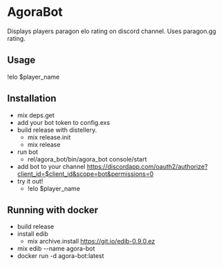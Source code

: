 # AgoraBot

Displays players paragon elo rating on discord channel. Uses paragon.gg rating.

## Usage

!elo $player_name

## Installation
- mix deps.get
- add your bot token to config.exs
- build release with distellery.
  - mix release.init
  - mix release
- run bot
  - rel/agora_bot/bin/agora_bot console/start
- add bot to your channel https://discordapp.com/oauth2/authorize?client_id=$client_id&scope=bot&permissions=0
- try it out!
  - !elo $player_name

## Running with docker
- build release
- install edib
  - mix archive.install https://git.io/edib-0.9.0.ez
- mix edib --name agora-bot
- docker run -d agora-bot:latest
